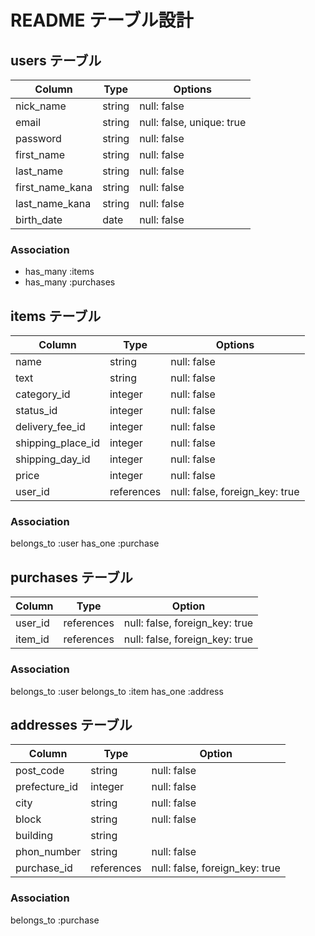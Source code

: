 # README テーブル設計

## users テーブル
| Column          | Type   | Options                   |
|-----------------|--------|---------------------------|
| nick_name       | string | null: false               |
| email           | string | null: false, unique: true |
| password        | string | null: false               |
| first_name      | string | null: false               |
| last_name       | string | null: false               |
| first_name_kana | string | null: false               |
| last_name_kana  | string | null: false               |
| birth_date      | date   | null: false               |

### Association
- has_many :items
- has_many :purchases

## items テーブル
| Column            | Type       | Options                        |
|-------------------|------------|--------------------------------|
| name              | string     | null: false                    |
| text              | string     | null: false                    |
| category_id       | integer    | null: false                    |
| status_id         | integer    | null: false                    |
| delivery_fee_id   | integer    | null: false                    |
| shipping_place_id | integer    | null: false                    |
| shipping_day_id   | integer    | null: false                    |
| price             | integer    | null: false                    |
| user_id           | references | null: false, foreign_key: true |

### Association
belongs_to :user
has_one :purchase

## purchases テーブル
| Column     | Type      | Option                          |
|------------|-----------|---------------------------------|
| user_id    | references | null: false, foreign_key: true |
| item_id    | references | null: false, foreign_key: true |


### Association
belongs_to :user
belongs_to :item
has_one :address

## addresses テーブル
| Column        | Type       | Option                         |
|---------------|------------|--------------------------------|
| post_code     | string     | null: false                    |
| prefecture_id | integer    | null: false                    |
| city          | string     | null: false                    |
| block         | string     | null: false                    |
| building      | string     |                                |
| phon_number   | string     | null: false                    |
| purchase_id   | references | null: false, foreign_key: true |

### Association
belongs_to :purchase